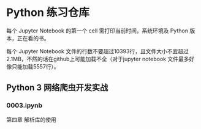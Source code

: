 # Python 练习仓库  
每个 Jupyter Notebook 的第一个 cell 需打印当前时间，系统环境及 Python 版本，正在看的书。  

每个 Jupyter Notebook 文件的行数不要超过10393行，且文件大小不宜超过2.1MB，不然的话在github上可能加载不全（对于jupyter notebook 文件最多好像只能加载5557行）。  

## Python 3 网络爬虫开发实战  
### 0003.ipynb  
第四章  解析库的使用  
